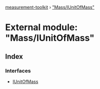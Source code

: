 [measurement-toolkit](../README.md) › ["Mass/IUnitOfMass"](_mass_iunitofmass_.md)

# External module: "Mass/IUnitOfMass"

## Index

### Interfaces

* [IUnitOfMass](../interfaces/_mass_iunitofmass_.iunitofmass.md)
